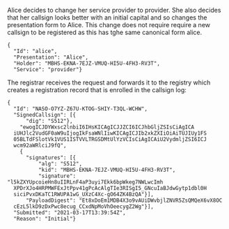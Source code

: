 
Alice decides to change her service provider to provider. She
also decides that her callsign looks better with an initial capital and so changes the 
presentation form to Alice. This change does not
require require a new callsign to be registered as this has tghe same canonical form
alice.

~~~~
{
  "Id": "alice",
  "Presentation": "Alice",
  "Holder": "MBHS-EKNA-7EJZ-VMUQ-HI5U-4FH3-RV3T",
  "Service": "provider"}
~~~~

The registrar receives the request and forwards it to the registry which creates a 
registration record that is enrolled in the callsign log:

~~~~
{
  "Id": "NASO-O7YZ-Z67U-KTOG-SHIY-T3QL-WCHW",
  "SignedCallsign": [{
      "dig": "S512"},
    "ewogICJDYWxsc2lnbiI6IHsKICAgICJJZCI6ICJhbGljZSIsCiAgICA
  iUHJlc2VudGF0aW9uIjogIkFsaWNlIiwKICAgICJIb2xkZXIiOiAiTUJIUy1FS
  05BLTdFSlotVk1VUS1ISTVVLTRGSDMtUlYzVCIsCiAgICAiU2VydmljZSI6ICJ
  wcm92aWRlciJ9fQ",
    {
      "signatures": [{
          "alg": "S512",
          "kid": "MBHS-EKNA-7EJZ-VMUQ-HI5U-4FH3-RV3T",
          "signature": "l5kZXYUpcoieHn8uIIRLnF4aP3uyi7Ekk6bpWkeg7NWLwcImh
  XPDrXJo4HRPMWFExJtPpv41gPcAcAlgTIe3RISgI5_GNcuIaBJdwGytp1dbl0H
  siciPvxDKaTC1RWUPA1wG_UXzC4Xc-gO64ZK4BzQA"}],
      "PayloadDigest": "Et8xDoEm1MDB4X3o9vAUiDWvbjlZNVR5ZsQMQeX6vX8OC
  cEzL5lkD9zDxPwc8ecug_CCxdNpMoVhOeecygZ2Wg"}],
  "Submitted": "2021-03-17T13:39:54Z",
  "Reason": "Initial"}
~~~~
